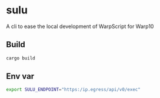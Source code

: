 # sulu
A cli to ease the local development of WarpScript for Warp10

## Build

```bash
cargo build
```

## Env var

```bash
export SULU_ENDPOINT="https:/ip.egress/api/v0/exec"
```
